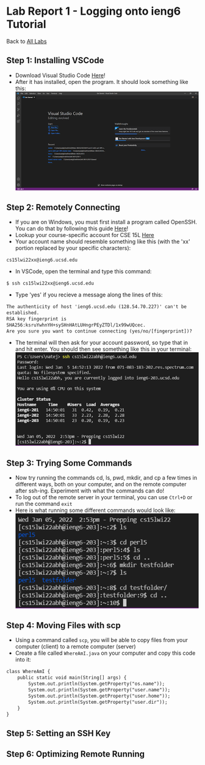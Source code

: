 # Lab Report 1 - Logging onto ieng6 Tutorial
Back to [All Labs](https://njmorales.github.io/cse15l-lab-reports/)

## Step 1: Installing VSCode
* Download Visual Studio Code [Here](https://code.visualstudio.com/)!
* After it has installed, open the program. It should look something like this:
![Image](vscodescreenshot.png)

## Step 2: Remotely Connecting
* If you are on Windows, you must first install a program called OpenSSH. You can do that by following this guide [Here](https://docs.microsoft.com/en-us/windows-server/administration/openssh/openssh_install_firstuse)!
* Lookup your course-specific account for CSE 15L [Here](https://sdacs.ucsd.edu/~icc/index.php)
* Your account name should resemble something like this (with the 'xx' portion replaced by your specific characters): 
```
cs15lwi22xx@ieng6.ucsd.edu
```
* In VSCode, open the terminal and type this command: 
```
$ ssh cs15lwi22xx@ieng6.ucsd.edu
```
* Type 'yes' if you recieve a message along the lines of this: 
```
The authenticity of host 'ieng6.ucsd.edu (128.54.70.227)' can't be established.
RSA key fingerprint is SHA256:ksruYwhnYH+sySHnHAtLUHngrPEyZTDl/1x99wUQcec.
Are you sure you want to continue connecting (yes/no/[fingerprint])?
```

* The terminal will then ask for your account password, so type that in and hit enter. You should then see something like this in your terminal:
![Image](sshlogin.png)

## Step 3: Trying Some Commands
* Now try running the commands cd, ls, pwd, mkdir, and cp a few times in different ways, both on your computer, and on the remote computer after ssh-ing. Experiment with what the commands can do!
* To log out of the remote server in your terminal, you can use `Ctrl+D` or run the command `exit`
* Here is what running some different commands would look like:
![Image](commandsscreenshot.png)

## Step 4: Moving Files with scp
* Using a command called `scp`, you will be able to copy files from your computer (client) to a remote computer (server)
* Create a file called `WhereAmI.java` on your computer and copy this code into it: 
```
class WhereAmI {
    public static void main(String[] args) {
        System.out.println(System.getProperty("os.name"));
        System.out.println(System.getProperty("user.name"));
        System.out.println(System.getProperty("user.home"));
        System.out.println(System.getProperty("user.dir"));
    }
}
```


## Step 5: Setting an SSH Key

## Step 6: Optimizing Remote Running